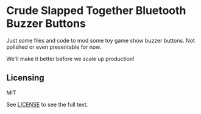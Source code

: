 # Crude Slapped Together Bluetooth Buzzer Buttons

Just some files and code to mod some toy game show buzzer buttons. Not polished or even presentable for now.

We'll make it better before we scale up production!

## Licensing

MIT

See [LICENSE](LICENSE) to see the full text.

